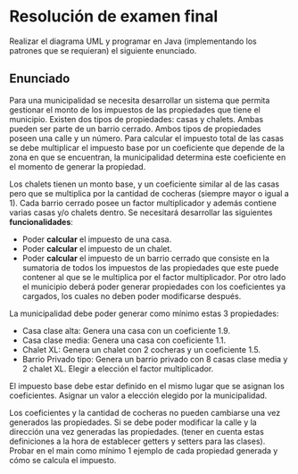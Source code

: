 # Resolución de examen final

Realizar el diagrama UML y programar en Java (implementando los patrones que se requieran) el siguiente enunciado.

## Enunciado

Para una municipalidad se necesita desarrollar un sistema que permita gestionar el monto de los impuestos de las propiedades que tiene el municipio. Existen dos tipos de propiedades: casas y chalets. Ambas pueden ser parte de un barrio cerrado.
Ambos tipos de propiedades poseen una calle y un número. 
Para calcular el impuesto total de las casas se debe multiplicar el impuesto base por un coeficiente que depende de la zona en que se encuentran, la municipalidad determina este coeficiente en el momento de generar la propiedad.

Los chalets tienen un monto base, y un coeficiente similar al de las casas pero que se multiplica por la cantidad de cocheras (siempre mayor o igual a 1). 
Cada barrio cerrado posee un factor multiplicador y además contiene varias casas y/o chalets dentro.
Se necesitará desarrollar las siguientes __funcionalidades__:

- Poder __calcular__ el impuesto de una casa.
- Poder __calcular__ el impuesto de un chalet.
- Poder __calcular__ el impuesto de un barrio cerrado que consiste en la sumatoria de todos los impuestos de las propiedades que este puede contener al que se le multiplica por el factor multiplicador.
Por otro lado el municipio deberá poder generar propiedades con los coeficientes ya cargados, los cuales no deben poder modificarse después. 

La municipalidad debe poder generar como mínimo estas 3 propiedades:
- Casa clase alta: Genera una casa con un coeficiente 1.9.
- Casa clase media: Genera una casa con coeficiente 1.1.
- Chalet XL: Genera un chalet con 2 cocheras y un coeficiente 1.5.
- Barrio Privado tipo: Genera un barrio privado con 8 casas clase media y 2 chalet XL.  Elegir a elección el factor multiplicador.

El impuesto base debe estar definido en el mismo lugar que se asignan los coeficientes. Asignar un valor a elección elegido por la municipalidad. 

Los coeficientes y la cantidad de cocheras no pueden cambiarse una vez generados las propiedades. Si se debe poder modificar la calle y la dirección una vez generadas las propiedades. (tener en cuenta estas definiciones a la hora de establecer getters y setters para las clases).
Probar en el main como mínimo 1 ejemplo de cada propiedad generada y cómo se calcula el impuesto.
